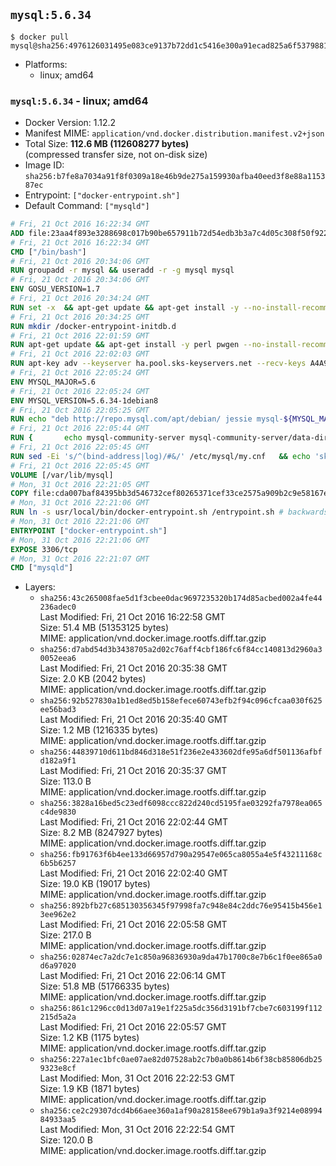 ## `mysql:5.6.34`

```console
$ docker pull mysql@sha256:4976126031495e083ce9137b72dd1c5416e300a91ecad825a6f5379881326c8a
```

-	Platforms:
	-	linux; amd64

### `mysql:5.6.34` - linux; amd64

-	Docker Version: 1.12.2
-	Manifest MIME: `application/vnd.docker.distribution.manifest.v2+json`
-	Total Size: **112.6 MB (112608277 bytes)**  
	(compressed transfer size, not on-disk size)
-	Image ID: `sha256:b7fe8a7034a91f8f0309a18e46b9de275a159930afba40eed3f8e88a115387ec`
-	Entrypoint: `["docker-entrypoint.sh"]`
-	Default Command: `["mysqld"]`

```dockerfile
# Fri, 21 Oct 2016 16:22:34 GMT
ADD file:23aa4f893e3288698c017b90be657911b72d54edb3b3a7c4d05c308f50f9228f in / 
# Fri, 21 Oct 2016 16:22:34 GMT
CMD ["/bin/bash"]
# Fri, 21 Oct 2016 20:34:06 GMT
RUN groupadd -r mysql && useradd -r -g mysql mysql
# Fri, 21 Oct 2016 20:34:06 GMT
ENV GOSU_VERSION=1.7
# Fri, 21 Oct 2016 20:34:24 GMT
RUN set -x 	&& apt-get update && apt-get install -y --no-install-recommends ca-certificates wget && rm -rf /var/lib/apt/lists/* 	&& wget -O /usr/local/bin/gosu "https://github.com/tianon/gosu/releases/download/$GOSU_VERSION/gosu-$(dpkg --print-architecture)" 	&& wget -O /usr/local/bin/gosu.asc "https://github.com/tianon/gosu/releases/download/$GOSU_VERSION/gosu-$(dpkg --print-architecture).asc" 	&& export GNUPGHOME="$(mktemp -d)" 	&& gpg --keyserver ha.pool.sks-keyservers.net --recv-keys B42F6819007F00F88E364FD4036A9C25BF357DD4 	&& gpg --batch --verify /usr/local/bin/gosu.asc /usr/local/bin/gosu 	&& rm -r "$GNUPGHOME" /usr/local/bin/gosu.asc 	&& chmod +x /usr/local/bin/gosu 	&& gosu nobody true 	&& apt-get purge -y --auto-remove ca-certificates wget
# Fri, 21 Oct 2016 20:34:25 GMT
RUN mkdir /docker-entrypoint-initdb.d
# Fri, 21 Oct 2016 22:01:59 GMT
RUN apt-get update && apt-get install -y perl pwgen --no-install-recommends && rm -rf /var/lib/apt/lists/*
# Fri, 21 Oct 2016 22:02:03 GMT
RUN apt-key adv --keyserver ha.pool.sks-keyservers.net --recv-keys A4A9406876FCBD3C456770C88C718D3B5072E1F5
# Fri, 21 Oct 2016 22:05:24 GMT
ENV MYSQL_MAJOR=5.6
# Fri, 21 Oct 2016 22:05:24 GMT
ENV MYSQL_VERSION=5.6.34-1debian8
# Fri, 21 Oct 2016 22:05:25 GMT
RUN echo "deb http://repo.mysql.com/apt/debian/ jessie mysql-${MYSQL_MAJOR}" > /etc/apt/sources.list.d/mysql.list
# Fri, 21 Oct 2016 22:05:44 GMT
RUN { 		echo mysql-community-server mysql-community-server/data-dir select ''; 		echo mysql-community-server mysql-community-server/root-pass password ''; 		echo mysql-community-server mysql-community-server/re-root-pass password ''; 		echo mysql-community-server mysql-community-server/remove-test-db select false; 	} | debconf-set-selections 	&& apt-get update && apt-get install -y mysql-server="${MYSQL_VERSION}" && rm -rf /var/lib/apt/lists/* 	&& rm -rf /var/lib/mysql && mkdir -p /var/lib/mysql /var/run/mysqld 	&& chown -R mysql:mysql /var/lib/mysql /var/run/mysqld 	&& chmod 777 /var/run/mysqld
# Fri, 21 Oct 2016 22:05:45 GMT
RUN sed -Ei 's/^(bind-address|log)/#&/' /etc/mysql/my.cnf 	&& echo 'skip-host-cache\nskip-name-resolve' | awk '{ print } $1 == "[mysqld]" && c == 0 { c = 1; system("cat") }' /etc/mysql/my.cnf > /tmp/my.cnf 	&& mv /tmp/my.cnf /etc/mysql/my.cnf
# Fri, 21 Oct 2016 22:05:45 GMT
VOLUME [/var/lib/mysql]
# Mon, 31 Oct 2016 22:21:05 GMT
COPY file:cda007baf84395bb3d546732cef80265371cef33ce2575a909b2c9e58167e3d6 in /usr/local/bin/ 
# Mon, 31 Oct 2016 22:21:06 GMT
RUN ln -s usr/local/bin/docker-entrypoint.sh /entrypoint.sh # backwards compat
# Mon, 31 Oct 2016 22:21:06 GMT
ENTRYPOINT ["docker-entrypoint.sh"]
# Mon, 31 Oct 2016 22:21:06 GMT
EXPOSE 3306/tcp
# Mon, 31 Oct 2016 22:21:07 GMT
CMD ["mysqld"]
```

-	Layers:
	-	`sha256:43c265008fae5d1f3cbee0dac9697235320b174d85acbed002a4fe44236adec0`  
		Last Modified: Fri, 21 Oct 2016 16:22:58 GMT  
		Size: 51.4 MB (51353125 bytes)  
		MIME: application/vnd.docker.image.rootfs.diff.tar.gzip
	-	`sha256:d7abd54d3b3438705a2d02c76aff4cbf186fc6f84cc140813d2960a30052eea6`  
		Last Modified: Fri, 21 Oct 2016 20:35:38 GMT  
		Size: 2.0 KB (2042 bytes)  
		MIME: application/vnd.docker.image.rootfs.diff.tar.gzip
	-	`sha256:92b527830a1b1ed8ed5b158efece60743efb2f94c096cfcaa030f625ee56bad3`  
		Last Modified: Fri, 21 Oct 2016 20:35:40 GMT  
		Size: 1.2 MB (1216335 bytes)  
		MIME: application/vnd.docker.image.rootfs.diff.tar.gzip
	-	`sha256:44839710d611bd846d318e51f236e2e433602dfe95a6df501136afbfd182a9f1`  
		Last Modified: Fri, 21 Oct 2016 20:35:37 GMT  
		Size: 113.0 B  
		MIME: application/vnd.docker.image.rootfs.diff.tar.gzip
	-	`sha256:3828a16bed5c23edf6098ccc822d240cd5195fae03292fa7978ea065c4de9830`  
		Last Modified: Fri, 21 Oct 2016 22:02:44 GMT  
		Size: 8.2 MB (8247927 bytes)  
		MIME: application/vnd.docker.image.rootfs.diff.tar.gzip
	-	`sha256:fb91763f6b4ee133d66957d790a29547e065ca8055a4e5f43211168c6b5b6257`  
		Last Modified: Fri, 21 Oct 2016 22:02:40 GMT  
		Size: 19.0 KB (19017 bytes)  
		MIME: application/vnd.docker.image.rootfs.diff.tar.gzip
	-	`sha256:892bfb27c685130356345f97998fa7c948e84c2ddc76e95415b456e13ee962e2`  
		Last Modified: Fri, 21 Oct 2016 22:05:58 GMT  
		Size: 217.0 B  
		MIME: application/vnd.docker.image.rootfs.diff.tar.gzip
	-	`sha256:02874ec7a2dc7e1c850a96836930a9da47b1700c8e7b6c1f0ee865a0d6a97020`  
		Last Modified: Fri, 21 Oct 2016 22:06:14 GMT  
		Size: 51.8 MB (51766335 bytes)  
		MIME: application/vnd.docker.image.rootfs.diff.tar.gzip
	-	`sha256:861c1296cc0d13d07a19e1f225a5dc356d3191bf7cbe7c603199f112215d5a2a`  
		Last Modified: Fri, 21 Oct 2016 22:05:57 GMT  
		Size: 1.2 KB (1175 bytes)  
		MIME: application/vnd.docker.image.rootfs.diff.tar.gzip
	-	`sha256:227a1ec1bfc0ae07ae82d07528ab2c7b0a0b8614b6f38cb85806db259323e8cf`  
		Last Modified: Mon, 31 Oct 2016 22:22:53 GMT  
		Size: 1.9 KB (1871 bytes)  
		MIME: application/vnd.docker.image.rootfs.diff.tar.gzip
	-	`sha256:ce2c29307dcd4b66aee360a1af90a28158ee679b1a9a3f9214e0899484933aa5`  
		Last Modified: Mon, 31 Oct 2016 22:22:54 GMT  
		Size: 120.0 B  
		MIME: application/vnd.docker.image.rootfs.diff.tar.gzip
